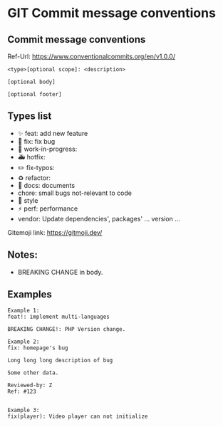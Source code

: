 # GIT Commit message conventions


<!--more-->

## Commit message conventions
Ref-Url: https://www.conventionalcommits.org/en/v1.0.0/
```
<type>[optional scope]: <description>

[optional body]

[optional footer]
```

<!--more-->

## Types list
- ✨ feat: add new feature
- 🐛 fix: fix bug
- 🚧 work-in-progress: 
- 🚑️ hotfix: 
- ✏️ fix-typos: 
- ♻️ refactor: 
- 📝 docs: documents
- chore: small bugs not-relevant to code
- 🎨 style
- ⚡️ perf: performance
- vendor: Update dependencies', packages' ... version
...

Gitemoji link: https://gitmoji.dev/

## Notes:
- BREAKING CHANGE in body.

## Examples
```
Example 1:
feat!: implement multi-languages

BREAKING CHANGE!: PHP Version change.

Example 2:
fix: homepage's bug 

Long long long description of bug 

Some other data.

Reviewed-by: Z
Ref: #123


Example 3:
fix(player): Video player can not initialize
```

